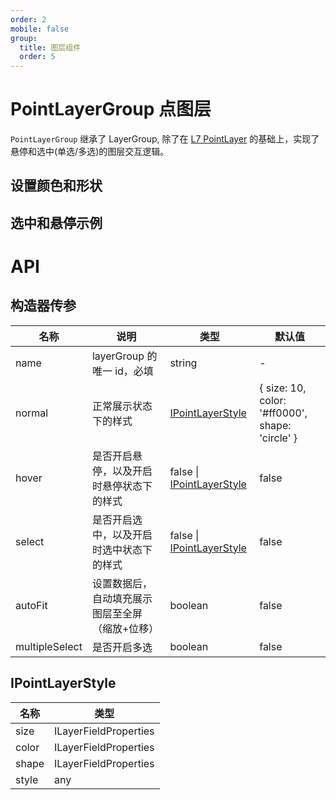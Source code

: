 ```yaml
---
order: 2
mobile: false
group:
  title: 图层组件
  order: 5
---
```


# PointLayerGroup 点图层

`PointLayerGroup` 继承了 LayerGroup, 除了在 [L7 PointLayer](https://l7.antv.vision/zh/docs/api/point_layer/pointlayer) 的基础上，实现了悬停和选中(单选/多选)的图层交互逻辑。

## 设置颜色和形状

<code src="./demo/pointLayer/color/index" compact="true"></code>

## 选中和悬停示例

<code src="./demo/pointLayer/hover/index" compact="true"></code>

# API

## 构造器传参

| 名称           | 说明                                            | 类型                                           | 默认值                                          |
| -------------- | ----------------------------------------------- | ---------------------------------------------- | ----------------------------------------------- |
| name           | layerGroup 的唯一 id，必填                      | string                                         | -                                               |
| normal         | 正常展示状态下的样式                            | [IPointLayerStyle](#IPointLayerStyle)          | { size: 10, color: '#ff0000', shape: 'circle' } |
| hover          | 是否开启悬停，以及开启时悬停状态下的样式        | false \| [IPointLayerStyle](#IPointLayerStyle) | false                                           |
| select         | 是否开启选中，以及开启时选中状态下的样式        | false \| [IPointLayerStyle](#IPointLayerStyle) | false                                           |
| autoFit        | 设置数据后，自动填充展示图层至全屏（缩放+位移） | boolean                                        | false                                           |
| multipleSelect | 是否开启多选                                    | boolean                                        | false                                           |

## IPointLayerStyle

| 名称  | 类型                          |
| ----- | ----------------------------- |
| size  | ILayerFieldProperties<number> |
| color | ILayerFieldProperties<string> |
| shape | ILayerFieldProperties<string> |
| style | any                           |
